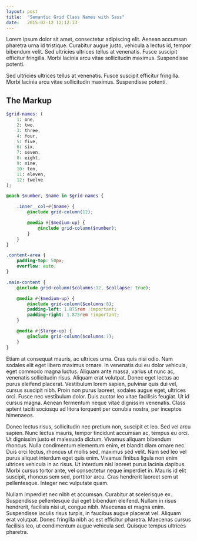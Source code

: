 ```yaml
---
layout: post
title:  "Semantic Grid Class Names with Sass"
date:   2015-02-12 12:12:33
---
```

Lorem ipsum dolor sit amet, consectetur adipiscing elit. Aenean accumsan pharetra urna id tristique. Curabitur augue justo, vehicula a lectus id, tempor bibendum velit. Sed ultricies ultrices tellus at venenatis. Fusce suscipit efficitur fringilla. Morbi lacinia arcu vitae sollicitudin maximus. Suspendisse potenti.

Sed ultricies ultrices tellus at venenatis. Fusce suscipit efficitur fringilla. Morbi lacinia arcu vitae sollicitudin maximus. Suspendisse potenti.

## The Markup
``` scss
$grid-names: (
    1: one,
    2: two,
    3: three,
    4: four,
    5: five,
    6: six,
    7: seven,
    8: eight,
    9: nine,
    10: ten,
    11: eleven,
    12: twelve
);

@each $number, $name in $grid-names {

    .inner__col-#{$name} {
        @include grid-column(12);

        @media #{$medium-up} {
            @include grid-column($number);
        }
    }
}

.content-area {
    padding-top: 50px;
    overflow: auto;
}

.main-content {
    @include grid-column($columns:12, $collapse: true);

    @media #{$medium-up} {
        @include grid-column($columns:8);
        padding-left: 1.875rem !important;
        padding-right: 1.875rem !important;
    }

    @media #{$large-up} {
        @include grid-column($columns:7);
    }
}
```
Etiam at consequat mauris, ac ultrices urna. Cras quis nisi odio. Nam sodales elit eget libero maximus ornare. In venenatis dui eu dolor vehicula, eget commodo magna luctus. Aliquam ante massa, varius ut nunc ac, venenatis sollicitudin risus. Aliquam erat volutpat. Donec eget lectus ac purus eleifend placerat. Vestibulum lorem sapien, pulvinar quis dui vel, cursus suscipit nibh. Proin non purus laoreet, sodales augue eget, ultrices orci. Fusce nec vestibulum dolor. Duis auctor leo vitae facilisis feugiat. Ut id cursus magna. Aenean fermentum neque vitae dignissim venenatis. Class aptent taciti sociosqu ad litora torquent per conubia nostra, per inceptos himenaeos.

Donec lectus risus, sollicitudin nec pretium non, suscipit et leo. Sed vel arcu sapien. Nunc lectus mauris, tempor tincidunt accumsan ac, tempus eu orci. Ut dignissim justo et malesuada dictum. Vivamus aliquam bibendum rhoncus. Nulla condimentum elementum enim, et blandit diam ornare nec. Duis orci lectus, rhoncus ut mollis sed, maximus sed velit. Nam sed leo vel purus aliquet interdum eget quis enim. Vivamus finibus ligula non enim ultrices vehicula in ac risus. Ut interdum nisl laoreet purus lacinia dapibus. Morbi cursus tortor ante, vel consectetur neque imperdiet in. Mauris id elit suscipit, rhoncus sem sed, porttitor arcu. Cras hendrerit laoreet sem ut pellentesque. Integer nec vulputate quam.

Nullam imperdiet nec nibh et accumsan. Curabitur at scelerisque ex. Suspendisse pellentesque dui eget bibendum eleifend. Nullam in risus hendrerit, facilisis nisi ut, congue nibh. Maecenas et magna enim. Suspendisse iaculis risus turpis, in faucibus augue placerat vel. Aliquam erat volutpat. Donec fringilla nibh ac est efficitur pharetra. Maecenas cursus facilisis leo, ut condimentum augue vehicula sed. Quisque tempus ultrices pharetra.

